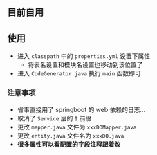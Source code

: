 ## 目前自用

## 使用
- 进入 `classpath` 中的 `properties.yml` 设置下属性
  - 将表名设置和模块名设置也移动到该位置了
- 进入 `CodeGenerator.java` 执行 `main` 函数即可

### 注意事项
- 省事直接用了 springboot 的 web 依赖的日志...
- 取消了 `Service` 层的 `I` 前缀
- 更改 `mapper.java` 文件为 `xxxDOMapper.java`
- 更改 `entity.java` 文件名为 `xxxDO.java`
- **很多属性可以看配置的字段注释跟着改**